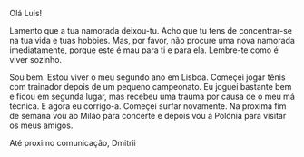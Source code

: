Olá Luis!

Lamento que a tua namorada deixou-tu. Acho que tu tens de concentrar-se na tua vida e tuas hobbies. Mas, por favor, não procure uma nova namorada imediatamente, porque este é mau para ti e para ela. Lembre-te como é viver sozinho.

Sou bem. Estou viver o meu segundo ano em Lisboa. Começei jogar tênis com trainador depois de um pequeno campeonato. Eu joguei bastante bem e ficou em segunda lugar, mas recebeu uma trauma por causa de o meu má técnica. E agora eu corrigo-a. Começei surfar novamente. Na proxima fim de semana vou ao Milão para concerte e depois vou a Polónia para visitar os meus amigos.

Até proximo comunicação,
Dmitrii